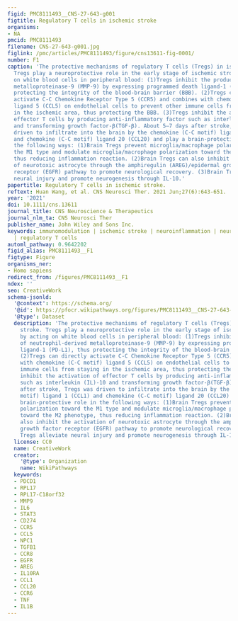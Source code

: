 ```yaml
---
figid: PMC8111493__CNS-27-643-g001
figtitle: Regulatory T cells in ischemic stroke
organisms:
- NA
pmcid: PMC8111493
filename: CNS-27-643-g001.jpg
figlink: /pmc/articles/PMC8111493/figure/cns13611-fig-0001/
number: F1
caption: 'The protective mechanisms of regulatory T cells (Tregs) in ischemic stroke.
  Tregs play a neuroprotective role in the early stage of ischemic stroke by acting
  on white blood cells in peripheral blood: (1)Tregs inhibit the production of neutrophil‐derived
  metalloproteinase‐9 (MMP‐9) by expressing programmed death ligand‐1 (PD‐L1), thus
  protecting the integrity of the blood‐brain barrier (BBB). (2)Tregs can directly
  activate C‐C Chemokine Receptor Type 5 (CCR5) and combines with chemokine (C‐C motif)
  ligand 5 (CCL5) on endothelial cells to prevent other immune cells from staying
  in the ischemic area, thus protecting the BBB. (3)Tregs inhibit the activation of
  effector T cells by producing anti‐inflammatory factor such as interleukin (IL)‐10
  and transforming growth factor‐β(TGF‐β). About 5–7 days after stroke, Tregs was
  driven to infiltrate into the brain by the chemokine (C‐C motif) ligand 1 (CCL1)
  and chemokine (C‐C motif) ligand 20 (CCL20) and play a brain‐protective role in
  the following ways: (1)Brain Tregs prevent microglia/macrophage polarization toward
  the M1 type and modulate microglia/macrophage polarization toward the M2 phenotype,
  thus reducing inflammation reaction. (2)Brain Tregs can also inhibit the activation
  of neurotoxic astrocyte through the amphiregulin (AREG)/epidermal growth factor
  receptor (EGFR) pathway to promote neurological recovery. (3)Brain Tregs alleviate
  neural injury and promote neurogenesis through IL‐10.'
papertitle: Regulatory T cells in ischemic stroke.
reftext: Huan Wang, et al. CNS Neurosci Ther. 2021 Jun;27(6):643-651.
year: '2021'
doi: 10.1111/cns.13611
journal_title: CNS Neuroscience & Therapeutics
journal_nlm_ta: CNS Neurosci Ther
publisher_name: John Wiley and Sons Inc.
keywords: immunomodulation | ischemic stroke | neuroinflammation | neuroplasticity
  | regulatory T cells
automl_pathway: 0.9642202
figid_alias: PMC8111493__F1
figtype: Figure
organisms_ner:
- Homo sapiens
redirect_from: /figures/PMC8111493__F1
ndex: ''
seo: CreativeWork
schema-jsonld:
  '@context': https://schema.org/
  '@id': https://pfocr.wikipathways.org/figures/PMC8111493__CNS-27-643-g001.html
  '@type': Dataset
  description: 'The protective mechanisms of regulatory T cells (Tregs) in ischemic
    stroke. Tregs play a neuroprotective role in the early stage of ischemic stroke
    by acting on white blood cells in peripheral blood: (1)Tregs inhibit the production
    of neutrophil‐derived metalloproteinase‐9 (MMP‐9) by expressing programmed death
    ligand‐1 (PD‐L1), thus protecting the integrity of the blood‐brain barrier (BBB).
    (2)Tregs can directly activate C‐C Chemokine Receptor Type 5 (CCR5) and combines
    with chemokine (C‐C motif) ligand 5 (CCL5) on endothelial cells to prevent other
    immune cells from staying in the ischemic area, thus protecting the BBB. (3)Tregs
    inhibit the activation of effector T cells by producing anti‐inflammatory factor
    such as interleukin (IL)‐10 and transforming growth factor‐β(TGF‐β). About 5–7 days
    after stroke, Tregs was driven to infiltrate into the brain by the chemokine (C‐C
    motif) ligand 1 (CCL1) and chemokine (C‐C motif) ligand 20 (CCL20) and play a
    brain‐protective role in the following ways: (1)Brain Tregs prevent microglia/macrophage
    polarization toward the M1 type and modulate microglia/macrophage polarization
    toward the M2 phenotype, thus reducing inflammation reaction. (2)Brain Tregs can
    also inhibit the activation of neurotoxic astrocyte through the amphiregulin (AREG)/epidermal
    growth factor receptor (EGFR) pathway to promote neurological recovery. (3)Brain
    Tregs alleviate neural injury and promote neurogenesis through IL‐10.'
  license: CC0
  name: CreativeWork
  creator:
    '@type': Organization
    name: WikiPathways
  keywords:
  - PDCD1
  - RPL17
  - RPL17-C18orf32
  - MMP9
  - IL6
  - STAT3
  - CD274
  - CCR5
  - CCL5
  - NPC1
  - TGFB1
  - CCR8
  - EGFR
  - AREG
  - IL10RA
  - CCL1
  - CCL20
  - CCR6
  - TNF
  - IL1B
---
```

